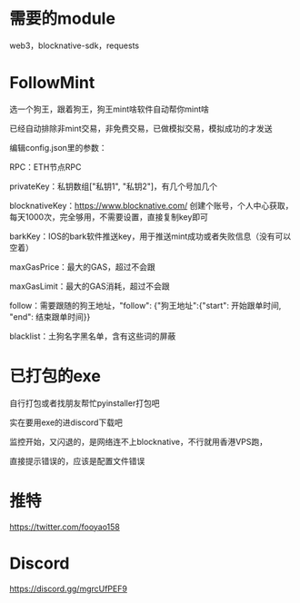# 需要的module
web3，blocknative-sdk，requests


# FollowMint

选一个狗王，跟着狗王，狗王mint啥软件自动帮你mint啥

已经自动排除非mint交易，非免费交易，已做模拟交易，模拟成功的才发送


编辑config.json里的参数：

RPC：ETH节点RPC

privateKey：私钥数组["私钥1", "私钥2"]，有几个号加几个

blocknativeKey：https://www.blocknative.com/  创建个账号，个人中心获取，每天1000次，完全够用，不需要设置，直接复制key即可

barkKey：IOS的bark软件推送key，用于推送mint成功或者失败信息（没有可以空着）

maxGasPrice：最大的GAS，超过不会跟

maxGasLimit：最大的GAS消耗，超过不会跟

follow：需要跟随的狗王地址，"follow": {"狗王地址":{"start": 开始跟单时间, "end": 结束跟单时间}}

blacklist：土狗名字黑名单，含有这些词的屏蔽

# 已打包的exe
自行打包或者找朋友帮忙pyinstaller打包吧

实在要用exe的进discord下载吧

监控开始，又闪退的，是网络连不上blocknative，不行就用香港VPS跑，

直接提示错误的，应该是配置文件错误

# 推特
https://twitter.com/fooyao158

# Discord

https://discord.gg/mgrcUfPEF9



